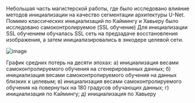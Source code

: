 Небольшая часть магистерской работы, где было исследовано влияние методов инициализации на качество сегментации архитектуры U-Net. 
Помимо классических инициализаций по Каймингу и Хавьеру было исследовано самоконтролируемое (SSL обучение) 
Для инициализации SSL обучением обучалась SSL сеть на предзадаче восстановления изображения, а затем инициализировались в энкодере целевой сети.
 

![image](https://github.com/user-attachments/assets/fc39a101-9057-41f5-91db-20b1909926dd)

График средних потерь на десяти эпохах: а) инициализация весами самоконтролируемого обучения на сгенерированных данных; б) инициализация весами самоконтролируемого обучения на данных близких к целевым; в) инициализация весами самоконтролируемого обучения на повернутых на 180 градусов обучающих данных; г) инициализация по Каймингу; д) инициализация по Хавьеру
